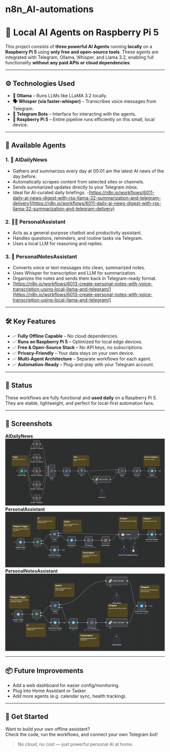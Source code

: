 # n8n_AI-automations
# 🧠 Local AI Agents on Raspberry Pi 5

This project consists of **three powerful AI Agents** running **locally** on a **Raspberry Pi 5** using **only free and open-source tools**. These agents are integrated with Telegram, Ollama, Whisper, and Llama 3.2, enabling full functionality **without any paid APIs or cloud dependencies**.

---

## ⚙️ Technologies Used

- **🧠 Ollama** – Runs LLMs like LLaMA 3.2 locally.
- **🗣️ Whisper (via faster-whisper)** – Transcribes voice messages from Telegram.
- **📱 Telegram Bots** – Interface for interacting with the agents.
- **🐧 Raspberry Pi 5** – Entire pipeline runs efficiently on this small, local device.

---

## 🤖 Available Agents

### 1. 📰 AIDailyNews
- Gathers and summarizes every day at 00:01 am the latest AI news of the day before.
- Automatically scrapes content from selected sites or channels.
- Sends summarized updates directly to your Telegram inbox.
- Ideal for AI-curated daily briefings.
-[https://n8n.io/workflows/6011-daily-ai-news-digest-with-rss-llama-32-summarization-and-telegram-delivery](https://n8n.io/workflows/6011-daily-ai-news-digest-with-rss-llama-32-summarization-and-telegram-delivery)

### 2. 🧑‍💼 PersonalAssistant
- Acts as a general-purpose chatbot and productivity assistant.
- Handles questions, reminders, and routine tasks via Telegram.
- Uses a local LLM for reasoning and replies.

### 3. 📝 PersonalNotesAssistant
- Converts voice or text messages into clean, summarized notes.
- Uses Whisper for transcription and LLM for summarization.
- Organizes the notes and sends them back in Telegram-ready format.
- [https://n8n.io/workflows/6013-create-personal-notes-with-voice-transcription-using-local-llama-and-telegram/](https://n8n.io/workflows/6013-create-personal-notes-with-voice-transcription-using-local-llama-and-telegram/)

---

## 🛠️ Key Features

- ✅ **Fully Offline Capable** – No cloud dependencies.
- ✅ **Runs on Raspberry Pi 5** – Optimized for local edge devices.
- ✅ **Free & Open-Source Stack** – No API keys, no subscriptions.
- ✅ **Privacy-Friendly** – Your data stays on your own device.
- ✅ **Multi-Agent Architecture** – Separate workflows for each agent.
- ✅ **Automation-Ready** – Plug-and-play with your Telegram account.

---

## 🧪 Status

These workflows are fully functional and **used daily** on a Raspberry Pi 5.  
They are stable, lightweight, and perfect for local-first automation fans.

---

## 📸 Screenshots
**AIDailyNews**
![AIDailyNews](./screenshots/AIDailyNews.png)
**PersonalAssistant**
![PersonalAssistant](./screenshots/PersonalAssistant.png)
**PersonalNotesAssistant**
![PersonalNotesAssistant](./screenshots/PersonalNotesAssistant.png)

---

## 📦 Future Improvements

- Add a web dashboard for easier config/monitoring.
- Plug into Home Assistant or Tasker.
- Add more agents (e.g. calendar sync, health tracking).

---

## 🚀 Get Started

Want to build your own offline assistant?  
Check the code, run the workflows, and connect your own Telegram bot!

> No cloud, no cost — just powerful personal AI at home.
